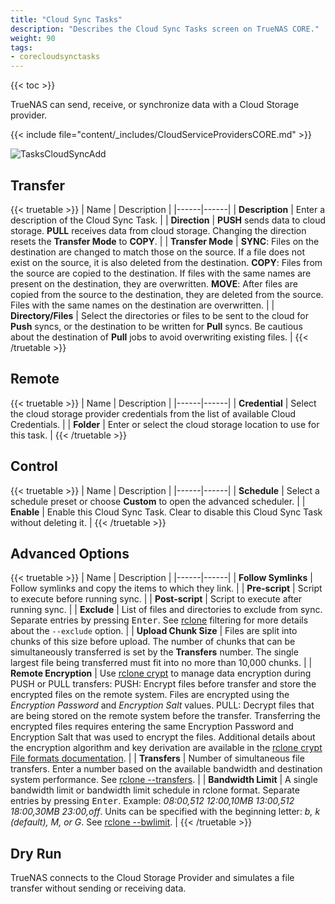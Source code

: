 ```yaml
---
title: "Cloud Sync Tasks"
description: "Describes the Cloud Sync Tasks screen on TrueNAS CORE."
weight: 90
tags:
- corecloudsynctasks
---
```


{{< toc >}}

TrueNAS can send, receive, or synchronize data with a Cloud Storage provider.

{{< include file="content/_includes/CloudServiceProvidersCORE.md" >}}

![TasksCloudSyncAdd](/images/CORE/Tasks/TasksCloudSyncAdd.png "Creating a Cloud Sync Task")

## Transfer

{{< truetable >}}
| Name | Description |
|------|------|
| **Description** | Enter a description of the Cloud Sync Task. |
| **Direction** | **PUSH** sends data to cloud storage. **PULL** receives data from cloud storage. Changing the direction resets the **Transfer Mode** to **COPY**. |
| **Transfer Mode** | **SYNC**: Files on the destination are changed to match those on the source. If a file does not exist on the source, it is also deleted from the destination. **COPY**: Files from the source are copied to the destination. If files with the same names are present on the destination, they are overwritten. **MOVE**: After files are copied from the source to the destination, they are deleted from the source. Files with the same names on the destination are overwritten. |
| **Directory/Files** | Select the directories or files to be sent to the cloud for **Push** syncs, or the destination to be written for **Pull** syncs. Be cautious about the destination of **Pull** jobs to avoid overwriting existing files. |
{{< /truetable >}}

## Remote

{{< truetable >}}
| Name | Description |
|------|------|
| **Credential** | Select the cloud storage provider credentials from the list of available Cloud Credentials. |
| **Folder** | Enter or select the cloud storage location to use for this task. |
{{< /truetable >}}

## Control

{{< truetable >}}
| Name | Description |
|------|------|
| **Schedule** | Select a schedule preset or choose **Custom** to open the advanced scheduler. |
| **Enable** | Enable this Cloud Sync Task. Clear to disable this Cloud Sync Task without deleting it. |
{{< /truetable >}}

## Advanced Options

{{< truetable >}}
| Name | Description |
|------|------|
| **Follow Symlinks** | Follow symlinks and copy the items to which they link. |
| **Pre-script** | Script to execute before running sync. |
| **Post-script** | Script to execute after running sync. |
| **Exclude** | List of files and directories to exclude from sync. Separate entries by pressing <kbd>Enter</kbd>. See [rclone](https://rclone.org/filtering/) filtering for more details about the `--exclude` option. |
| **Upload Chunk Size** | Files are split into chunks of this size before upload. The number of chunks that can be simultaneously transferred is set by the **Transfers** number. The single largest file being transferred must fit into no more than 10,000 chunks. |
| **Remote Encryption** | Use [rclone crypt](https://rclone.org/crypt/) to manage data encryption during PUSH or PULL transfers:  PUSH: Encrypt files before transfer and store the encrypted files on the remote system. Files are encrypted using the *Encryption Password* and *Encryption Salt* values.  PULL: Decrypt files that are being stored on the remote system before the transfer. Transferring the encrypted files requires entering the same Encryption Password and Encryption Salt that was used to encrypt the files.  Additional details about the encryption algorithm and key derivation are available in the [rclone crypt File formats documentation](https://rclone.org/crypt/#file-formats). |
| **Transfers** | Number of simultaneous file transfers. Enter a number based on the available bandwidth and destination system performance. See [rclone --transfers](https://rclone.org/docs/#transfers-n). |
| **Bandwidth Limit** | A single bandwidth limit or bandwidth limit schedule in rclone format. Separate entries by pressing <kbd>Enter</kbd>. Example: *08:00,512 12:00,10MB 13:00,512 18:00,30MB 23:00,off*. Units can be specified with the beginning letter: *b, k (default), M, or G*. See [rclone --bwlimit](https://rclone.org/docs/#bwlimit-bandwidth-spec). |
{{< /truetable >}}

## Dry Run

TrueNAS connects to the Cloud Storage Provider and simulates a file transfer without sending or receiving data.
